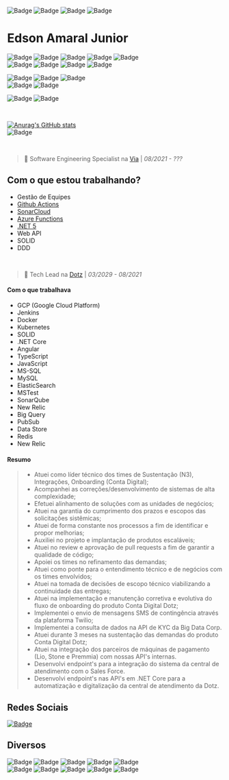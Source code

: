 ![Badge](https://img.shields.io/github/last-commit/eddyajunior/eddyajunior?style=flat-square)
![Badge](https://img.shields.io/github/commit-activity/y/eddyajunior/eddyajunior?style=flat-square)
![Badge](https://img.shields.io/badge/Made%20for-VSCode-1f425f.svg)
![Badge](https://img.shields.io/github/commits-since/eddyajunior/eddyajunior/main.svg)

# Edson Amaral Junior 
![Badge](https://img.shields.io/badge/C%23-239120?style=for-the-badge&logo=c-sharp&logoColor=white)
![Badge](https://img.shields.io/badge/.NET-5C2D91?style=for-the-badge&logo=.net&logoColor=white)
![Badge](https://img.shields.io/badge/HTML5-E34F26?style=for-the-badge&logo=html5&logoColor=white)
![Badge](https://img.shields.io/badge/JavaScript-F7DF1E?style=for-the-badge&logo=javascript&logoColor=black)
![Badge](https://img.shields.io/badge/React-20232A?style=for-the-badge&logo=react&logoColor=61DAFB)<br>
![Badge](https://img.shields.io/badge/MongoDB-4EA94B?style=for-the-badge&logo=mongodb&logoColor=white)
![Badge](https://img.shields.io/badge/MySQL-005C84?style=for-the-badge&logo=mysql&logoColor=white)
![Badge](https://img.shields.io/badge/Microsoft%20SQL%20Server-CC2927?style=for-the-badge&logo=microsoft%20sql%20server&logoColor=white)
![Badge](https://img.shields.io/badge/redis-%23DD0031.svg?&style=for-the-badge&logo=redis&logoColor=white)<br>

![Badge](https://img.shields.io/badge/Notepad++-90E59A.svg?style=for-the-badge&logo=notepad%2B%2B&logoColor=black)
![Badge](https://img.shields.io/badge/Visual_Studio-5C2D91?style=for-the-badge&logo=visual%20studio&logoColor=white)
![Badge](https://img.shields.io/badge/Visual_Studio_Code-0078D4?style=for-the-badge&logo=visual%20studio%20code&logoColor=white)<br>
![Badge](https://img.shields.io/badge/GIT-E44C30?style=for-the-badge&logo=git&logoColor=white)
![Badge](https://img.shields.io/badge/windows%20terminal-4D4D4D?style=for-the-badge&logo=windows%20terminal&logoColor=white)<br>

![Badge](https://img.shields.io/badge/Microsoft_Azure-0089D6?style=for-the-badge&logo=microsoft-azure&logoColor=white)
![Badge](https://img.shields.io/badge/GitHub_Actions-2088FF?style=for-the-badge&logo=github-actions&logoColor=white)<br>

<br>

[![Anurag's GitHub stats](https://github-readme-stats.vercel.app/api?username=eddyajunior&show_icons=true&theme=tokyonight&layout=compact&card_width=400)](https://github.com/eddyajunior/github-readme-stats)  <br />
![Badge](https://github-readme-stats.vercel.app/api/top-langs/?username=eddyajunior&theme=blue-green&card_width=400) 

<br>

> 🏢 Software Engineering Specialist na [Via](https://www.via.com.br/) | _08/2021 - ???_

## Com o que estou trabalhando?
* Gestão de Equipes
* [Github Actions](https://github.com/features/actions) 
* [SonarCloud](https://sonarcloud.io/?gads_campaign=South-America-SonarClouds&gads_ad_group=SonarCloud&gads_keyword=sonarcloud&gclid=EAIaIQobChMI7titmtmV8wIVjIKRCh2z8wsdEAAYASAAEgKLDvD_BwE)
* [Azure Functions](https://azure.microsoft.com/pt-br/services/functions/)
* [.NET 5](https://dotnet.microsoft.com/download/dotnet/5.0)
* Web API
* SOLID
* DDD

<br>

> 🏢 Tech Lead na [Dotz](https://www.dotz.com.br/) | _03/2029 - 08/2021_

#### Com o que trabalhava
* GCP (Google Cloud Platform)
* Jenkins
* Docker
* Kubernetes
* SOLID
* .NET Core
* Angular
* TypeScript
* JavaScript
* MS-SQL
* MySQL
* ElasticSearch
* MSTest
* SonarQube
* New Relic
* Big Query
* PubSub
* Data Store
* Redis
* New Relic

#### Resumo ####
> - Atuei como líder técnico dos times de Sustentação (N3), Integrações, Onboarding (Conta Digital);
> - Acompanhei as correções/desenvolvimento de sistemas de alta complexidade;
> - Efetuei alinhamento de soluções com as unidades de negócios;
> - Atuei na garantia do cumprimento dos prazos e escopos das solicitações sistêmicas;
> - Atuei de forma constante nos processos a fim de identificar e propor melhorias;
> - Auxiliei no projeto e implantação de produtos escaláveis;
> - Atuei no review e aprovação de pull requests a fim de garantir a qualidade de código;
> - Apoiei os times no refinamento das demandas;
> - Atuei como ponte para o entendimento técnico e de negócios com os times envolvidos;
> - Atuei na tomada de decisões de escopo técnico viabilizando a continuidade das entregas;
> - Atuei na implementação e manutenção corretiva e evolutiva do fluxo de onboarding do produto Conta Digital Dotz;
> - Implementei o envio de mensagens SMS de contingência através da plataforma Twilio;
> - Implementei a consulta de dados na API de KYC da Big Data Corp.
> - Atuei durante 3 meses na sustentação das demandas do produto Conta Digital Dotz;
> - Atuei na integração dos parceiros de máquinas de pagamento (Lio, Stone e Premmia) com nossas API's internas.
> - Desenvolvi endpoint's para a integração do sistema da central de atendimento com o Sales Force.
> - Desenvolvi endpoint's nas API's em .NET Core para a automatização e digitalização da central de atendimento da Dotz.

## Redes Sociais
[![Badge](https://img.shields.io/badge/LinkedIn-0077B5?style=for-the-badge&logo=linkedin&logoColor=white)](https://www.linkedin.com/in/edsonamaral/)

## Diversos 
![Badge](https://img.shields.io/badge/Windows-0078D6?style=for-the-badge&logo=windows&logoColor=white)
![Badge](https://img.shields.io/badge/Ubuntu-E95420?style=for-the-badge&logo=ubuntu&logoColor=white)
![Badge](https://img.shields.io/badge/Medium-12100E?style=for-the-badge&logo=medium&logoColor=white)
![Badge](https://img.shields.io/badge/Netflix-E50914?style=for-the-badge&logo=netflix&logoColor=white)
![Badge](https://img.shields.io/badge/YouTube-FF0000?style=for-the-badge&logo=youtube&logoColor=white)<br>
![Badge](https://img.shields.io/badge/Twitch-9146FF?style=for-the-badge&logo=twitch&logoColor=white)
![Badge](https://img.shields.io/badge/Steam-000000?style=for-the-badge&logo=steam&logoColor=white)
![Badge](https://img.shields.io/badge/Counter_Strike-000000?style=for-the-badge&logo=counter-strike&logoColor=white)
![Badge](https://img.shields.io/badge/Spotify-1ED760?&style=for-the-badge&logo=spotify&logoColor=white)
![Badge](https://img.shields.io/badge/iFood-EA1D2C?style=for-the-badge&logo=ifood&logoColor=white)